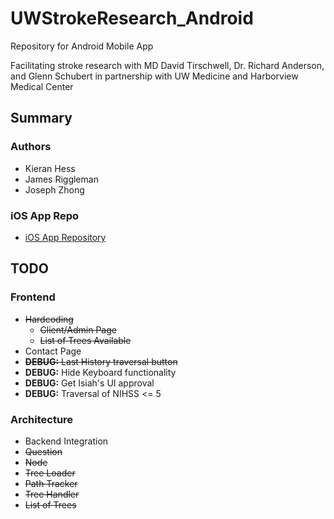 # UWStrokeResearch_Android

Repository for Android Mobile App

Facilitating stroke research with MD David Tirschwell, Dr. Richard Anderson, and Glenn Schubert
in partnership with UW Medicine and Harborview Medical Center

## Summary

### Authors

- Kieran Hess
- James Riggleman
- Joseph Zhong

### iOS App Repo
- [iOS App Repository](https://github.com/Dilraj-Singh-Devgun/UWStrokeResearch_iOS)

## TODO
### Frontend

- ~~Hardcoding~~
  - ~~Client/Admin Page~~
  - ~~List of Trees Available~~
- Contact Page
- ~~**DEBUG:** Last History traversal button~~
- **DEBUG:** Hide Keyboard functionality
- **DEBUG:** Get Isiah's UI approval
- **DEBUG:** Traversal of NIHSS <= 5

### Architecture

- Backend Integration
- ~~Question~~
- ~~Node~~
- ~~Tree Loader~~
- ~~Path Tracker~~
- ~~Tree Handler~~
- ~~List of Trees~~
